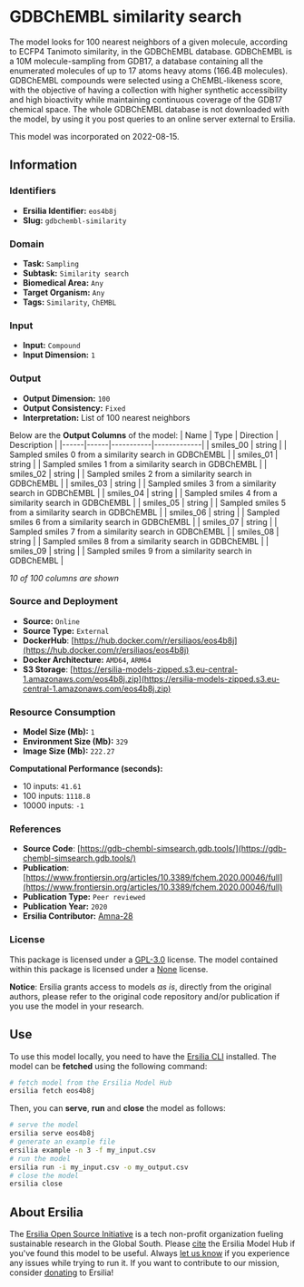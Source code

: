 # GDBChEMBL similarity search

The model looks for 100 nearest neighbors of a given molecule, according to ECFP4 Tanimoto similarity, in the GDBChEMBL database. GDBChEMBL is a 10M molecule-sampling from GDB17, a database containing all the enumerated molecules of up to 17 atoms heavy atoms (166.4B molecules). GDBChEMBL compounds were selected using a ChEMBL-likeness score, with the objective of having a collection with higher synthetic accessibility and high bioactivity while maintaining continuous coverage of the GDB17 chemical space. The whole GDBChEMBL database is not downloaded with the model, by using it you post queries to an online server external to Ersilia.

This model was incorporated on 2022-08-15.


## Information
### Identifiers
- **Ersilia Identifier:** `eos4b8j`
- **Slug:** `gdbchembl-similarity`

### Domain
- **Task:** `Sampling`
- **Subtask:** `Similarity search`
- **Biomedical Area:** `Any`
- **Target Organism:** `Any`
- **Tags:** `Similarity`, `ChEMBL`

### Input
- **Input:** `Compound`
- **Input Dimension:** `1`

### Output
- **Output Dimension:** `100`
- **Output Consistency:** `Fixed`
- **Interpretation:** List of 100 nearest neighbors

Below are the **Output Columns** of the model:
| Name | Type | Direction | Description |
|------|------|-----------|-------------|
| smiles_00 | string |  | Sampled smiles 0 from a similarity search in GDBChEMBL |
| smiles_01 | string |  | Sampled smiles 1 from a similarity search in GDBChEMBL |
| smiles_02 | string |  | Sampled smiles 2 from a similarity search in GDBChEMBL |
| smiles_03 | string |  | Sampled smiles 3 from a similarity search in GDBChEMBL |
| smiles_04 | string |  | Sampled smiles 4 from a similarity search in GDBChEMBL |
| smiles_05 | string |  | Sampled smiles 5 from a similarity search in GDBChEMBL |
| smiles_06 | string |  | Sampled smiles 6 from a similarity search in GDBChEMBL |
| smiles_07 | string |  | Sampled smiles 7 from a similarity search in GDBChEMBL |
| smiles_08 | string |  | Sampled smiles 8 from a similarity search in GDBChEMBL |
| smiles_09 | string |  | Sampled smiles 9 from a similarity search in GDBChEMBL |

_10 of 100 columns are shown_
### Source and Deployment
- **Source:** `Online`
- **Source Type:** `External`
- **DockerHub**: [https://hub.docker.com/r/ersiliaos/eos4b8j](https://hub.docker.com/r/ersiliaos/eos4b8j)
- **Docker Architecture:** `AMD64`, `ARM64`
- **S3 Storage**: [https://ersilia-models-zipped.s3.eu-central-1.amazonaws.com/eos4b8j.zip](https://ersilia-models-zipped.s3.eu-central-1.amazonaws.com/eos4b8j.zip)

### Resource Consumption
- **Model Size (Mb):** `1`
- **Environment Size (Mb):** `329`
- **Image Size (Mb):** `222.27`

**Computational Performance (seconds):**
- 10 inputs: `41.61`
- 100 inputs: `1118.8`
- 10000 inputs: `-1`

### References
- **Source Code**: [https://gdb-chembl-simsearch.gdb.tools/](https://gdb-chembl-simsearch.gdb.tools/)
- **Publication**: [https://www.frontiersin.org/articles/10.3389/fchem.2020.00046/full](https://www.frontiersin.org/articles/10.3389/fchem.2020.00046/full)
- **Publication Type:** `Peer reviewed`
- **Publication Year:** `2020`
- **Ersilia Contributor:** [Amna-28](https://github.com/Amna-28)

### License
This package is licensed under a [GPL-3.0](https://github.com/ersilia-os/ersilia/blob/master/LICENSE) license. The model contained within this package is licensed under a [None](LICENSE) license.

**Notice**: Ersilia grants access to models _as is_, directly from the original authors, please refer to the original code repository and/or publication if you use the model in your research.


## Use
To use this model locally, you need to have the [Ersilia CLI](https://github.com/ersilia-os/ersilia) installed.
The model can be **fetched** using the following command:
```bash
# fetch model from the Ersilia Model Hub
ersilia fetch eos4b8j
```
Then, you can **serve**, **run** and **close** the model as follows:
```bash
# serve the model
ersilia serve eos4b8j
# generate an example file
ersilia example -n 3 -f my_input.csv
# run the model
ersilia run -i my_input.csv -o my_output.csv
# close the model
ersilia close
```

## About Ersilia
The [Ersilia Open Source Initiative](https://ersilia.io) is a tech non-profit organization fueling sustainable research in the Global South.
Please [cite](https://github.com/ersilia-os/ersilia/blob/master/CITATION.cff) the Ersilia Model Hub if you've found this model to be useful. Always [let us know](https://github.com/ersilia-os/ersilia/issues) if you experience any issues while trying to run it.
If you want to contribute to our mission, consider [donating](https://www.ersilia.io/donate) to Ersilia!
